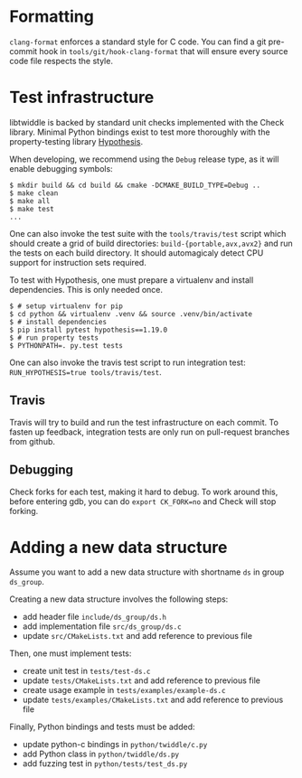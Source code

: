 Formatting
==========

`clang-format` enforces a standard style for C code. You can find a git
pre-commit hook in `tools/git/hook-clang-format` that will ensure every source
code file respects the style.

Test infrastructure
===================

libtwiddle is backed by standard unit checks implemented with the Check
library. Minimal Python bindings exist to test more thoroughly with the
property-testing library [Hypothesis](https://github.com/DRMacIver/hypothesis).


When developing, we recommend using the `Debug` release type, as it
will enable debugging symbols:

```
$ mkdir build && cd build && cmake -DCMAKE_BUILD_TYPE=Debug ..
$ make clean
$ make all
$ make test
...
```

One can also invoke the test suite with the `tools/travis/test` script which
should create a grid of build directories: `build-{portable,avx,avx2}` and run
the tests on each build directory. It should automagicaly detect CPU support for
instruction sets required.

To test with Hypothesis, one must prepare a virtualenv and install
dependencies. This is only needed once.

```
$ # setup virtualenv for pip
$ cd python && virtualenv .venv && source .venv/bin/activate
$ # install dependencies
$ pip install pytest hypothesis==1.19.0
$ # run property tests
$ PYTHONPATH=. py.test tests
```

One can also invoke the travis test script to run integration test:
`RUN_HYPOTHESIS=true tools/travis/test`.

Travis
------

Travis will try to build and run the test infrastructure on each commit.
To fasten up feedback, integration tests are only run on pull-request branches
from github.

Debugging
---------

Check forks for each test, making it hard to debug. To work around this,
before entering gdb, you can do `export CK_FORK=no`
and Check will stop forking.


Adding a new data structure
===========================

Assume you want to add a new data structure with shortname `ds` in group
`ds_group`.

Creating a new data structure involves the following steps:

  * add header file `include/ds_group/ds.h`
  * add implementation file `src/ds_group/ds.c`
  * update `src/CMakeLists.txt` and add reference to previous file

Then, one must implement tests:

  * create unit test in `tests/test-ds.c`
  * update `tests/CMakeLists.txt` and add reference to previous file
  * create usage example in `tests/examples/example-ds.c`
  * update `tests/examples/CMakeLists.txt` and add reference to previous file

Finally, Python bindings and tests must be added:

  * update python-c bindings in `python/twiddle/c.py`
  * add Python class in `python/twiddle/ds.py`
  * add fuzzing test in `python/tests/test_ds.py`

